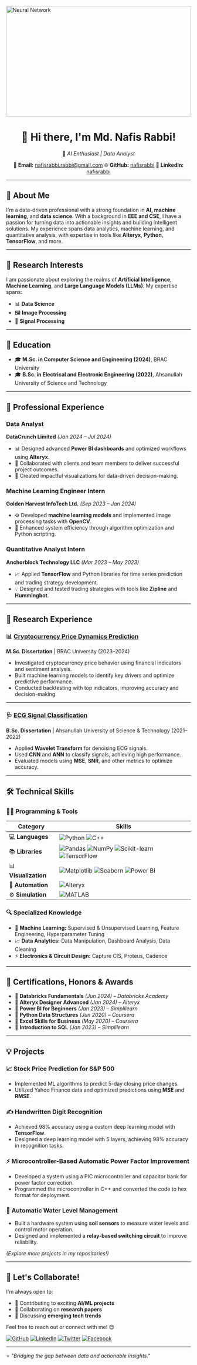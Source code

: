 <img src="https://images.pexels.com/photos/6185261/pexels-photo-6185261.jpeg?auto=compress&cs=tinysrgb&w=1260&h=750&dpr=1" alt="Neural Network" width="100%" height="300px">


<div align="center">

# 👋 Hi there, I'm Md. Nafis Rabbi! 

🚀 *AI Enthusiast | Data Analyst*

📧 **Email:** [nafisrabbi.rabbi@gmail.com](mailto:nafisrabbi.rabbi@gmail.com)  🌐 **GitHub:** [nafisrabbi](https://github.com/nafisrabbi)  💼 **LinkedIn:** [nafisrabbi](https://linkedin.com/in/nafisrabbi)

</div>

---

## 🌟 About Me

I'm a data-driven professional with a strong foundation in **AI, machine learning**, and **data science**. With a background in **EEE and CSE**, I have a passion for turning data into actionable insights and building intelligent solutions. My experience spans data analytics, machine learning, and quantitative analysis, with expertise in tools like **Alteryx**, **Python**, **TensorFlow**, and more.

---

## 🧠 **Research Interests**
I am passionate about exploring the realms of **Artificial Intelligence**, **Machine Learning**, and **Large Language Models (LLMs)**. My expertise spans:  
- 📊 **Data Science**  
- 🖼️ **Image Processing**  
- 📡 **Signal Processing**  

---

## 📘 **Education**
- 🎓 **M.Sc. in Computer Science and Engineering (2024)**, BRAC University 
- 🎓 **B.Sc. in Electrical and Electronic Engineering (2022)**, Ahsanullah University of Science and Technology 

---

## 💼 **Professional Experience**
### **Data Analyst**  
**DataCrunch Limited** *(Jan 2024 – Jul 2024)*  
- 📊 Designed advanced **Power BI dashboards** and optimized workflows using **Alteryx**.  
- 🤝 Collaborated with clients and team members to deliver successful project outcomes.  
- 🎨 Created impactful visualizations for data-driven decision-making.

### **Machine Learning Engineer Intern**  
**Golden Harvest InfoTech Ltd.** *(Sep 2023 – Jan 2024)*  
- ⚙️ Developed **machine learning models** and implemented image processing tasks with **OpenCV**.  
- 🔄 Enhanced system efficiency through algorithm optimization and Python scripting.  

### **Quantitative Analyst Intern**  
**Anchorblock Technology LLC** *(Mar 2023 – May 2023)*  
- 📈 Applied **TensorFlow** and Python libraries for time series prediction and trading strategy development.  
- 💡 Designed and tested trading strategies with tools like **Zipline** and **Hummingbot**.  

---

## 🔬 Research Experience

### 📊 [Cryptocurrency Price Dynamics Prediction](https://github.com/nafisrabbi/Bitcoin_Buy_and_Sell_Prediction)  
**M.Sc. Dissertation** | BRAC University (2023–2024)  
- Investigated cryptocurrency price behavior using financial indicators and sentiment analysis.  
- Built machine learning models to identify key drivers and optimize predictive performance.  
- Conducted backtesting with top indicators, improving accuracy and decision-making.

---

### 🩺 [ECG Signal Classification](https://github.com/nafisrabbi/ECG-Signal-Classfication)  
**B.Sc. Dissertation** | Ahsanullah University of Science & Technology (2021–2022)  
- Applied **Wavelet Transform** for denoising ECG signals.  
- Used **CNN** and **ANN** to classify signals, achieving high performance.  
- Evaluated models using **MSE**, **SNR**, and other metrics to optimize accuracy.

---

## 🛠️ **Technical Skills**

### 👨‍💻 **Programming & Tools**  
| **Category**       | **Skills**                                                                 |
|---------------------|---------------------------------------------------------------------------|
| 💻 **Languages**    | ![Python](https://img.shields.io/badge/Python-3776AB?style=flat&logo=python&logoColor=white) ![C++](https://img.shields.io/badge/C++-00599C?style=flat&logo=cplusplus&logoColor=white) |
| 📚 **Libraries**    | ![Pandas](https://img.shields.io/badge/Pandas-150458?style=flat&logo=pandas&logoColor=white) ![NumPy](https://img.shields.io/badge/NumPy-013243?style=flat&logo=numpy&logoColor=white) ![Scikit-learn](https://img.shields.io/badge/Scikit--learn-F7931E?style=flat&logo=scikitlearn&logoColor=white) ![TensorFlow](https://img.shields.io/badge/TensorFlow-FF6F00?style=flat&logo=tensorflow&logoColor=white) |
| 📊 **Visualization**| ![Matplotlib](https://img.shields.io/badge/Matplotlib-11557C?style=flat&logo=matplotlib&logoColor=white) ![Seaborn](https://img.shields.io/badge/Seaborn-FF6F00?style=flat&logo=seaborn&logoColor=white) ![Power BI](https://img.shields.io/badge/Power%20BI-F2C811?style=flat&logo=powerbi&logoColor=white) |
| 🔄 **Automation**   | ![Alteryx](https://img.shields.io/badge/Alteryx-1C82C2?style=flat&logo=alteryx&logoColor=white) |
| ⚙️ **Simulation**   | ![MATLAB](https://img.shields.io/badge/MATLAB-0076A8?style=flat&logo=mathworks&logoColor=white)|

### 🔍 **Specialized Knowledge**  
- 🌟 **Machine Learning:** Supervised & Unsupervised Learning, Feature Engineering, Hyperparameter Tuning  
- 📈 **Data Analytics:** Data Manipulation, Dashboard Analysis, Data Cleaning  
- ⚡ **Electronics & Circuit Design:**  Capture CIS, Proteus, Cadence
---


## 🏅 **Certifications, Honors & Awards**
- 🥇 **Databricks Fundamentals** *(Jun 2024)* – *Databricks Academy*  
- 🥇 **Alteryx Designer Advanced** *(Jan 2024)* – *Alteryx*  
- 🥇 **Power BI for Beginners** *(Jan 2023)* – *Simplilearn*  
- 🥇 **Python Data Structures** *(Jun 2020)* – *Coursera*  
- 🥇 **Excel Skills for Business** *(May 2020)* – *Coursera*  
- 🥇 **Introduction to SQL** *(Jan 2023)* – *Simplilearn*  

---

## 💡 **Projects**
### 📈 **Stock Price Prediction for S&P 500**  
- Implemented ML algorithms to predict 5-day closing price changes.  
- Utilized Yahoo Finance data and optimized predictions using **MSE** and **RMSE**.  

### ✍️ **Handwritten Digit Recognition**  
- Achieved 98% accuracy using a custom deep learning model with **TensorFlow**.
- Designed a deep learning model with 5 layers, achieving 98% accuracy in recognition tasks.

### ⚡ **Microcontroller-Based Automatic Power Factor Improvement**  
- Developed a system using a PIC microcontroller and capacitor bank for power factor correction.
- Programmed the microcontroller in C++ and converted the code to hex format for deployment.

### 🌊 **Automatic Water Level Management**  
- Built a hardware system using **soil sensors** to measure water levels and control motor operation.  
- Designed and implemented a **relay-based switching circuit** to improve reliability.  

*(Explore more projects in my repositories!)*  

---

## 🎯 **Let's Collaborate!**
I'm always open to:  
- 🚀 Contributing to exciting **AI/ML projects**  
- 📄 Collaborating on **research papers**  
- 🌟 Discussing **emerging tech trends**  

Feel free to reach out or connect with me! 😊  

[![GitHub](https://img.shields.io/badge/GitHub-100000?style=for-the-badge&logo=github&logoColor=white)](https://github.com/nafisrabbi)  [![LinkedIn](https://img.shields.io/badge/LinkedIn-0A66C2?style=for-the-badge&logo=linkedin&logoColor=white)](https://linkedin.com/in/nafisrabbi)
[![Twitter](https://img.shields.io/badge/Twitter-1DA1F2?style=for-the-badge&logo=twitter&logoColor=white)](https://twitter.com/nafisrabbi)  [![Facebook](https://img.shields.io/badge/Facebook-1877F2?style=for-the-badge&logo=facebook&logoColor=white)](https://facebook.com/nafisrabbi) 

---

⭐️ *"Bridging the gap between data and actionable insights."*  
